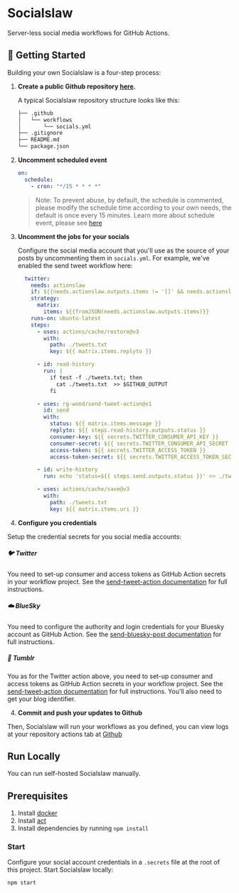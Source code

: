 # Socialslaw

Server-less social media workflows for GitHub Actions.

## 🏁 Getting Started

Building your own Socialslaw is a four-step process:

1. **Create a public Github repository [here](https://github.com/actionslaw/socialslaw/generate).**

   A typical Socialslaw repository structure looks like this:

   ```sh
   ├── .github
   │   └── workflows
   │       └── socials.yml
   ├── .gitignore
   ├── README.md
   └── package.json
   ```

1. **Uncomment scheduled event**

    ```yml
    on:
      schedule:
        - cron: "*/15 * * * *"
    ```
    > Note: To prevent abuse, by default, the schedule is commented, please modify the schedule time according to your own needs, the default is once every 15 minutes. Learn more about schedule event, please see [here](https://docs.github.com/en/actions/reference/events-that-trigger-workflows#schedule)

1. **Uncomment the jobs for your socials**

   Configure the social media account that you'll use as the source of your posts by uncommenting them in `socials.yml`. For example, we've enabled the send tweet workflow here:

   ```yaml
     twitter:
       needs: actionslaw
       if: ${{needs.actionslaw.outputs.items != '[]' && needs.actionslaw.outputs.items != ''}}
       strategy:
         matrix:
           items: ${{fromJSON(needs.actionslaw.outputs.items)}}
       runs-on: ubuntu-latest
       steps:
         - uses: actions/cache/restore@v3
           with:
             path: ./tweets.txt
             key: ${{ matrix.items.replyto }}
   
         - id: read-history
           run: |
             if test -f ./tweets.txt; then
               cat ./tweets.txt  >> $GITHUB_OUTPUT
             fi
   
         - uses: rg-wood/send-tweet-action@v1
           id: send
           with:
             status: ${{ matrix.items.message }}
             replyto: ${{ steps.read-history.outputs.status }}
             consumer-key: ${{ secrets.TWITTER_CONSUMER_API_KEY }}
             consumer-secret: ${{ secrets.TWITTER_CONSUMER_API_SECRET }}
             access-token: ${{ secrets.TWITTER_ACCESS_TOKEN }}
             access-token-secret: ${{ secrets.TWITTER_ACCESS_TOKEN_SECRET }}
   
         - id: write-history
           run: echo 'status=${{ steps.send.outputs.status }}' >> ./tweets.txt
   
         - uses: actions/cache/save@v3
           with:
             path: ./tweets.txt
             key: ${{ matrix.items.uri }}
   ```

4. **Configure you credentials**

Setup the credential secrets for you social media accounts:

##### 🐦 Twitter

You need to set-up consumer and access tokens as GitHub Action secrets in your workflow project. See the [send-tweet-action documentation](https://github.com/marketplace/actions/send-and-reply-tweet-action#secret-configuration) for full instructions.

##### ☁️ BlueSky

You need to configure the authority and login credentials for your Bluesky account as GitHub Action. See the [send-bluesky-post documentation](https://github.com/marketplace/actions/send-and-reply-bluesky-action#specify-authority) for full instructions.

##### 🥃 Tumblr

You as for the Twitter action above, you need to set-up consumer and access tokens as GitHub Action secrets in your workflow project. See the [send-tweet-action documentation](https://github.com/actionslaw/tumblr-post-action?tab=readme-ov-file#usage) for full instructions. You'll also need to get your blog identifier.

4. **Commit and push your updates to Github**

Then, Socialslaw will run your workflows as you defined, you can view logs at your repository actions tab at [Github](https://github.com)

## Run Locally

You can run self-hosted Socialslaw manually.

## Prerequisites

1. Install [docker](https://docs.docker.com/get-docker/)
1. Install [act](https://github.com/nektos/act)
1. Install dependencies by running `npm install`

### Start

Configure your social account credentials in a `.secrets` file at the root of this project. Start Socialslaw locally:

```bash
npm start
```
